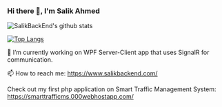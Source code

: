 ### Hi there 👋, I'm Salik Ahmed

<!--
**SalikBackEnd/SalikBackEnd** is a ✨ _special_ ✨ repository because its `README.md` (this file) appears on your GitHub profile.

Here are some ideas to get you started:

- 🔭 I’m currently working on ...
- 🌱 I’m currently learning ...
- 👯 I’m looking to collaborate on ...
- 🤔 I’m looking for help with ...
- 💬 Ask me about ...
- 📫 How to reach me: ...
- 😄 Pronouns: ...
- ⚡ Fun fact: ...
-->
![SalikBackEnd's github stats](https://github-readme-stats.vercel.app/api?username=SalikBackEnd&theme=react&show_icons=true)

[![Top Langs](https://github-readme-stats.vercel.app/api/top-langs/?username=SalikBackEnd&layout=compact&theme=react)](https://github.com/anuraghazra/github-readme-stats)

🔭 I’m currently working on WPF Server-Client app that uses SignalR for communication.


📫 How to reach me: https://www.salikbackend.com/

Check out my first php application on Smart Traffic Management System:
https://smarttrafficms.000webhostapp.com/
